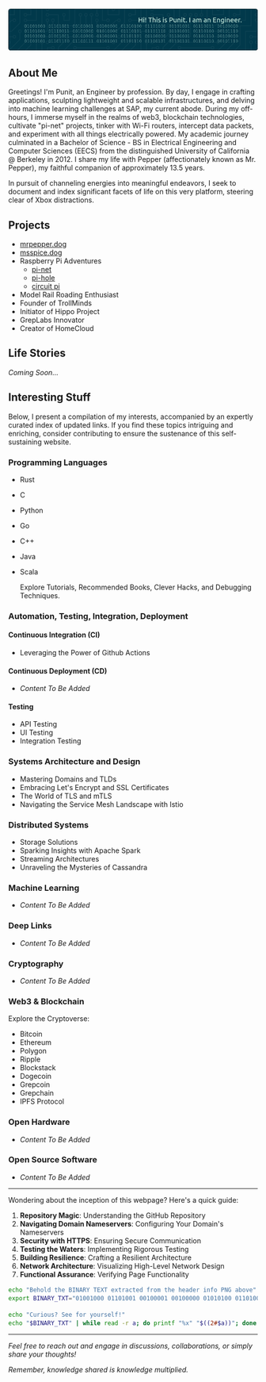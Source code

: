 ![Header](./assets/images/github-header-image-pm.png)

## About Me

Greetings! I'm Punit, an Engineer by profession. By day, I engage in crafting applications, sculpting lightweight and scalable infrastructures, and delving into machine learning challenges at SAP, my current abode. During my off-hours, I immerse myself in the realms of web3, blockchain technologies, cultivate "pi-net" projects, tinker with Wi-Fi routers, intercept data packets, and experiment with all things electrically powered. My academic journey culminated in a Bachelor of Science - BS in Electrical Engineering and Computer Sciences (EECS) from the distinguished University of California @ Berkeley in 2012. I share my life with Pepper (affectionately known as Mr. Pepper), my faithful companion of approximately 13.5 years.

In pursuit of channeling energies into meaningful endeavors, I seek to document and index significant facets of life on this very platform, steering clear of Xbox distractions.

## Projects

- [mrpepper.dog](https://mrpepper.dog)
- [msspice.dog](https://msspice.dog)
- Raspberry Pi Adventures
  - [pi-net](https://pi-net.project)
  - [pi-hole](https://pi-hole.project)
  - [circuit pi](https://circuit-pi.project)
- Model Rail Roading Enthusiast
- Founder of TrollMinds
- Initiator of Hippo Project
- GrepLabs Innovator
- Creator of HomeCloud

## Life Stories

*Coming Soon...*

## Interesting Stuff

Below, I present a compilation of my interests, accompanied by an expertly curated index of updated links. If you find these topics intriguing and enriching, consider contributing to ensure the sustenance of this self-sustaining website.

### Programming Languages

- Rust
- C
- Python
- Go
- C++
- Java
- Scala

  Explore Tutorials, Recommended Books, Clever Hacks, and Debugging Techniques.

### Automation, Testing, Integration, Deployment

#### Continuous Integration (CI)

- Leveraging the Power of Github Actions

#### Continuous Deployment (CD)

- *Content To Be Added*

#### Testing

- API Testing
- UI Testing
- Integration Testing

### Systems Architecture and Design

- Mastering Domains and TLDs
- Embracing Let's Encrypt and SSL Certificates
- The World of TLS and mTLS
- Navigating the Service Mesh Landscape with Istio

### Distributed Systems

- Storage Solutions
- Sparking Insights with Apache Spark
- Streaming Architectures
- Unraveling the Mysteries of Cassandra

### Machine Learning

- *Content To Be Added*

### Deep Links

- *Content To Be Added*

### Cryptography

- *Content To Be Added*

### Web3 & Blockchain

Explore the Cryptoverse:

- Bitcoin
- Ethereum
- Polygon
- Ripple
- Blockstack
- Dogecoin
- Grepcoin
- Grepchain
- IPFS Protocol

### Open Hardware

- *Content To Be Added*

### Open Source Software

- *Content To Be Added*

---

Wondering about the inception of this webpage? Here's a quick guide:

1. **Repository Magic**: Understanding the GitHub Repository
2. **Navigating Domain Nameservers**: Configuring Your Domain's Nameservers
3. **Security with HTTPS**: Ensuring Secure Communication
4. **Testing the Waters**: Implementing Rigorous Testing
5. **Building Resilience**: Crafting a Resilient Architecture
6. **Network Architecture**: Visualizing High-Level Network Design
7. **Functional Assurance**: Verifying Page Functionality

```bash
echo "Behold the BINARY TEXT extracted from the header info PNG above"
export BINARY_TXT="01001000 01101001 00100001 00100000 01010100 01101000 01101001 01110011 00100000 01101001 01110011 00100000 01010000 01110101 01101110 01101001 01110100 00101110 00100000 01001001 00100000 01100001 01101101 00100000 01100001 01101110 00100000 01000101 01101110 01100111 01101001 01101110 01100101 01100101 01110010 00101110"

echo "Curious? See for yourself!"
echo "$BINARY_TXT" | while read -r a; do printf "%x" "$((2#$a))"; done | xxd -r -p
```

---

*Feel free to reach out and engage in discussions, collaborations, or simply share your thoughts!*

*Remember, knowledge shared is knowledge multiplied.*
